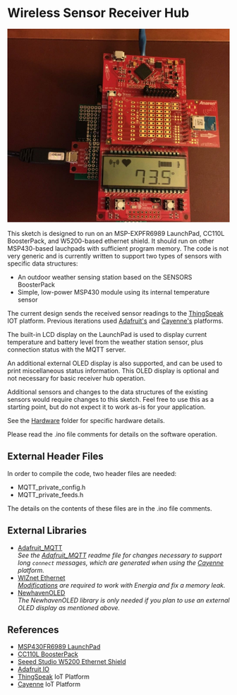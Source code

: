 Wireless Sensor Receiver Hub
============================

![Fully assembled Hub: Ethernet Shield (bottom), Shield-LaunchPad Interface (middle-bottom), MSP-EXP430FR6989 LaunchPad (middle-top), and CC110L BoosterPack (top).](jpg/hub.jpg)

This sketch is designed to run on an MSP-EXPFR6989 LaunchPad, CC110L BoosterPack, and W5200-based ethernet shield. It should run on other MSP430-based lauchpads with sufficient program memory.
The code is not very generic and is currently written to support two types of sensors with specific data structures:
- An outdoor weather sensing station based on the SENSORS BoosterPack
- Simple, low-power MSP430 module using its internal temperature sensor

The current design sends the received sensor readings to the [ThingSpeak][5] IOT platform. Previous iterations used [Adafruit's][4] and [Cayenne's][9] platforms.

The built-in LCD display on the LaunchPad is used to display current temperature and battery level from the weather station sensor, plus connection status with the MQTT server.

An additional external OLED display is also supported, and can be used to print miscellaneous status information. This OLED display is optional and not necessary for basic receiver hub operation.

Additional sensors and changes to the data structures of the existing sensors would require changes to this sketch. Feel free to use this as a starting point, but do not expect it to work as-is for your application.

See the [Hardware](https://github.com/Andy4495/Wireless-Sensor-Receiver-Hub/tree/master/Hardware) folder for specific hardware details.

Please read the .ino file comments for details on the software operation.

## External Header Files ##

In order to compile the code, two header files are needed:
* MQTT_private_config.h
* MQTT_private_feeds.h

The details on the contents of these files are in the .ino file comments.

## External Libraries ##
* [Adafruit_MQTT](https://github.com/adafruit/Adafruit_MQTT_Library)  
  *See the [Adafruit_MQTT][8] readme file for changes necessary to support long `connect` messages, which are generated when using the [Cayenne][9] platform.*
* [WIZnet Ethernet](https://github.com/Wiznet/WIZ_Ethernet_Library)  
  *[Modifications](./Ethernet.md) are required to work with Energia and fix a memory leak.*
* [NewhavenOLED](https://github.com/Andy4495/NewhavenOLED)  
  _The NewhavenOLED library is only needed if you plan to use an external OLED
  display as mentioned above._

## References ##
* [MSP430FR6989 LaunchPad][1]
* [CC110L BoosterPack][2]
* [Seeed Studio W5200 Ethernet Shield][3]
* [Adafruit IO][4]
* [ThingSpeak][5] IoT Platform
* [Cayenne][9] IoT Platform

[1]: http://www.ti.com/tool/MSP-EXP430FR6989
[2]: http://www.ti.com/tool/430BOOST-CC110L
[3]: http://wiki.seeedstudio.com/Ethernet_Shield_V2.0/
[4]: https://io.adafruit.com/
[5]: https://thingspeak.com/
[8]: ./Adafruit_MQTT.md
[9]: https://cayenne.mydevices.com
